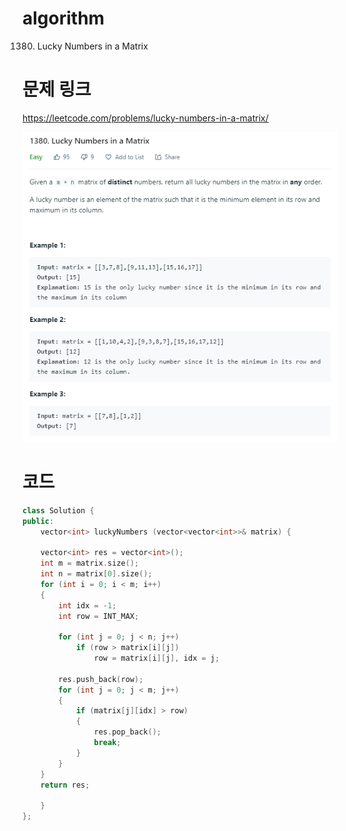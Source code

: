 ﻿# algorithm 
1380. Lucky Numbers in a Matrix

# 문제 링크  
https://leetcode.com/problems/lucky-numbers-in-a-matrix/

![title](https://github.com/jungmin3834/algorithm/blob/master/image/lucky-numbers-in-a-matrix.png)

# 코드

```cpp
class Solution {
public:
    vector<int> luckyNumbers (vector<vector<int>>& matrix) {
        
    vector<int> res = vector<int>();
	int m = matrix.size();
	int n = matrix[0].size();
	for (int i = 0; i < m; i++)
	{
		int idx = -1;
		int row = INT_MAX;

		for (int j = 0; j < n; j++)
			if (row > matrix[i][j])
				row = matrix[i][j], idx = j;

		res.push_back(row);
		for (int j = 0; j < m; j++)
		{
			if (matrix[j][idx] > row)
			{
				res.pop_back();
				break;
			}
		}
	}
	return res;
        
    }
};
```
